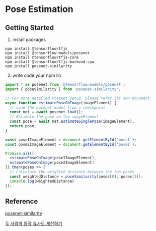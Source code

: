 # Pose Estimation

## Getting Started
1. install packages
```shell
npm install @tensorflow/tfjs
npm install @tensorflow-models/posenet
npm install @tensorflow/tfjs-core
npm install @tensorflow/tfjs-backend-cpu
npm install posenet-similarity
```
2. write code your npm lib
```javascript
import * as posenet from '@tensorflow-models/posenet';
import { poseSimilarity } from 'posenet-similarity';

// For more detailed Posenet setup, please refer its own document.
async function estimatePoseOnImage(imageElement) {
  // Load the posenet model from a checkpoint
  const net = await posenet.load();
  // Estimate the pose on the imageElement
  const pose = await net.estimateSinglePose(imageElement);
  return pose;
}

const pose1ImageElement = document.getElementById('pose1');
const pose2ImageElement = document.getElementById('pose2');

Promise.all([
  estimatePoseOnImage(pose1ImageElement),
  estimatePoseOnImage(pose2ImageElement)
]).then(poses => {
  // Calculate the weighted distance between the two poses
  const weightedDistance = poseSimilarity(poses[0], poses[1]);
  console.log(weightedDistance)
});
```

## Reference
[posenet-similarity](https://github.com/freshsomebody/posenet-similarity)


[두 사람의 동작 유사도 계산하기](https://blog.solarmagic.dev/ml/2021/04/16/pose-similarity/)
